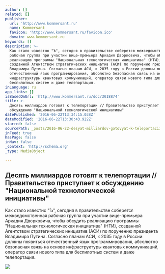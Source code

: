 ```yaml
---
author: []
related: []
publisher:
  url: 'http://www.kommersant.ru'
  name: Kommersant
  favicon: 'http://www.kommersant.ru/favicon.ico'
  domain: www.kommersant.ru
keywords: []
description: >-
  Как стало известно "Ъ", сегодня в правительстве соберется межведомственная
  рабочая группа при участии вице-премьера Аркадия Дворковича, чтобы обсудить
  реализацию программы "Национальная технологическая инициатива" (НТИ),
  созданной Агентством стратегических инициатив (АСИ) по поручению президента
  Владимира Путина. Согласно планам АСИ, к 2035 году в России должны появиться
  отечественный язык программирования, абсолютно безопасная связь на основе
  инфраструктуры квантовых коммуникаций, оператор связи нового типа для
  беспилотных систем и даже телепортация.
inLanguage: ru
app_links: []
isBasedOnUrl: 'http://www.kommersant.ru/doc/3018874'
title: >-
  Десять миллиардов готовят к телепортации // Правительство приступает к
  обсуждению "Национальной технологической инициативы"
datePublished: '2016-06-22T13:34:15.038Z'
dateModified: '2016-06-22T13:30:43.922Z'
starred: false
sourcePath: _posts/2016-06-22-desyat-milliardov-gotovyat-k-teleportacii-pravitelstvo-pr.md
inFeed: true
hasPage: false
inNav: false
_context: 'http://schema.org'
_type: MediaObject

---
```

<article style=""><h1>Десять миллиардов готовят к телепортации // Правительство приступает к обсуждению "Национальной технологической инициативы"</h1><p>Как стало известно "Ъ", сегодня в правительстве соберется межведомственная рабочая группа при участии вице-премьера Аркадия Дворковича, чтобы обсудить реализацию программы "Национальная технологическая инициатива" (НТИ), созданной Агентством стратегических инициатив (АСИ) по поручению президента Владимира Путина. Согласно планам АСИ, к 2035 году в России должны появиться отечественный язык программирования, абсолютно безопасная связь на основе инфраструктуры квантовых коммуникаций, оператор связи нового типа для беспилотных систем и даже телепортация.</p><img src="http://im7.kommersant.ru/Issues.photo/DAILY/2016/109/KMO_085447_07882_2_t218_215257.jpg" /></article>